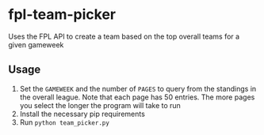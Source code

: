 # fpl-team-picker
Uses the FPL API to create a team based on the top overall teams for a given gameweek


## Usage
1. Set the `GAMEWEEK` and the number of `PAGES` to query from the standings in the overall league. Note that each page has 50 entries. The more pages you select the longer the program will take to run
2. Install the necessary pip requirements
3. Run `python team_picker.py`
